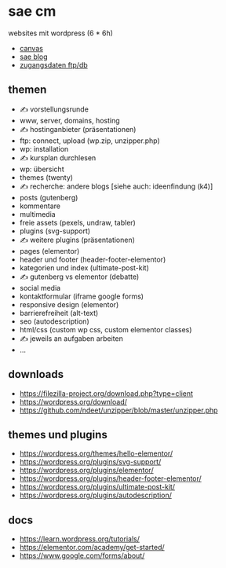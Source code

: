 # sae cm

websites mit wordpress (6 * 6h)

- [canvas](https://canvas.sae.edu/courses/14917)
- [sae blog](https://projekte.sae.ch)
- [zugangsdaten ftp/db](https://docs.google.com/spreadsheets/d/1AbsW0GSadwPqMTr3f30889b4nDQ3nE7zy9SqwPE9KSA/edit#gid=178496325)

## themen

- ✍️ vorstellungsrunde
- www, server, domains, hosting
- ✍️ hostinganbieter (präsentationen)
- ftp: connect, upload (wp.zip, unzipper.php)
- wp: installation
- ✍️ kursplan durchlesen
- wp: übersicht
- themes (twenty)
- ✍️ recherche: andere blogs [siehe auch: ideenfindung (k4)]
- posts (gutenberg)
- kommentare
- multimedia
- freie assets (pexels, undraw, tabler)
- plugins (svg-support)
- ✍️ weitere plugins (präsentationen)
- pages (elementor)
- header und footer (header-footer-elementor)
- kategorien und index (ultimate-post-kit)
- ✍️ gutenberg vs elementor (debatte)
- social media
- kontaktformular (iframe google forms)
- responsive design (elementor)
- barrierefreiheit (alt-text)
- seo (autodescription)
- html/css (custom wp css, custom elementor classes)
- ✍️ jeweils an aufgaben arbeiten
- ...

## downloads

- https://filezilla-project.org/download.php?type=client
- https://wordpress.org/download/
- https://github.com/ndeet/unzipper/blob/master/unzipper.php

## themes und plugins

- https://wordpress.org/themes/hello-elementor/
- https://wordpress.org/plugins/svg-support/
- https://wordpress.org/plugins/elementor/
- https://wordpress.org/plugins/header-footer-elementor/
- https://wordpress.org/plugins/ultimate-post-kit/
- https://wordpress.org/plugins/autodescription/

## docs

- https://learn.wordpress.org/tutorials/
- https://elementor.com/academy/get-started/
- https://www.google.com/forms/about/
